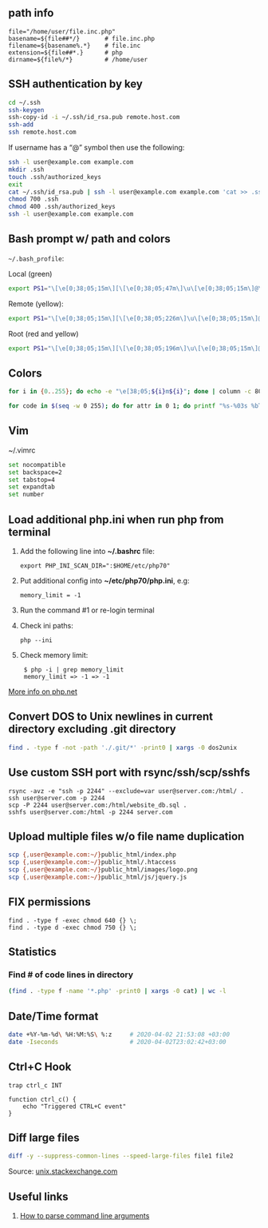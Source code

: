 ## path info

    file="/home/user/file.inc.php"
    basename=${file##*/}       # file.inc.php
    filename=${basename%.*}    # file.inc
    extension=${file##*.}      # php
    dirname=${file%/*}         # /home/user      

## SSH authentication by key
```bash
cd ~/.ssh
ssh-keygen
ssh-copy-id -i ~/.ssh/id_rsa.pub remote.host.com
ssh-add
ssh remote.host.com
``` 
If username has a “@” symbol then use the following:
```bash
ssh -l user@example.com example.com
mkdir .ssh
touch .ssh/authorized_keys
exit
cat ~/.ssh/id_rsa.pub | ssh -l user@example.com example.com 'cat >> .ssh/authorized_keys'
chmod 700 .ssh
chmod 400 .ssh/authorized_keys
ssh -l user@example.com example.com
```

## Bash prompt w/ path and colors

`~/.bash_profile`:

Local (green)
```bash
export PS1="\[\e[0;38;05;15m\][\[\e[0;38;05;47m\]\u\[\e[0;38;05;15m\]@\[\e[0;38;05;208m\]\h:\[\e[0;38;05;111m\]\w\[\e[0;38;05;15m\]]\\$ \[\e[0m\]"
```
Remote (yellow):
```bash
export PS1="\[\e[0;38;05;15m\][\[\e[0;38;05;226m\]\u\[\e[0;38;05;15m\]@\[\e[0;38;05;226m\]\h:\[\e[0;38;05;180m\]\w\[\e[0;38;05;15m\]]\\$ \[\e[0m\]"
```
Root (red and yellow)
```bash
export PS1="\[\e[0;38;05;15m\][\[\e[0;38;05;196m\]\u\[\e[0;38;05;15m\]@\[\e[0;38;05;226m\]\h:\[\e[0;38;05;180m\]\w\[\e[0;38;05;15m\]]\\$ \[\e[0m\]"
```
    
## Colors
```bash
for i in {0..255}; do echo -e "\e[38;05;${i}m${i}"; done | column -c 80 -s '  '; echo -e "\e[m"
```
```bash
for code in $(seq -w 0 255); do for attr in 0 1; do printf "%s-%03s %bTest%b\n" "${attr}" "${code}" "\e[${attr};38;05;${code}m" "\e[m"; done; done | column -c $((COLUMNS*2))
```    

## Vim

~/.vimrc
```bash
set nocompatible
set backspace=2
set tabstop=4
set expandtab
set number
```
## Load additional php.ini when run php from terminal
1. Add the following line into **~/.bashrc** file:

    ```export PHP_INI_SCAN_DIR=":$HOME/etc/php70"```

2. Put additional config into **~/etc/php70/php.ini**, e.g:

    ```memory_limit = -1```
    
3. Run the command #1 or re-login terminal 
4. Check ini paths:
    
    ```php --ini```

5. Check memory limit:
    
        $ php -i | grep memory_limit
        memory_limit => -1 => -1

[More info on php.net](http://php.net/manual/en/configuration.file.php#configuration.file.scan)

## Convert DOS to Unix newlines in current directory excluding .git directory
```bash
find . -type f -not -path './.git/*' -print0 | xargs -0 dos2unix
``` 
## Use custom SSH port with rsync/ssh/scp/sshfs

    rsync -avz -e "ssh -p 2244" --exclude=var user@server.com:/html/ .
    ssh user@server.com -p 2244
    scp -P 2244 user@server.com:/html/website_db.sql .
    sshfs user@server.com:/html -p 2244 server.com

## Upload multiple files w/o file name duplication
```bash
scp {,user@example.com:~/}public_html/index.php
scp {,user@example.com:~/}public_html/.htaccess
scp {,user@example.com:~/}public_html/images/logo.png
scp {,user@example.com:~/}public_html/js/jquery.js 
```
## FIX permissions

    find . -type f -exec chmod 640 {} \;
    find . -type d -exec chmod 750 {} \;
    
## Statistics

### Find # of code lines in directory
```bash
(find . -type f -name '*.php' -print0 | xargs -0 cat) | wc -l
```

## Date/Time format
```bash
date +%Y-%m-%d\ %H:%M:%S\ %:z     # 2020-04-02 21:53:08 +03:00
date -Iseconds                    # 2020-04-02T23:02:42+03:00
``` 

## Ctrl+C Hook

    trap ctrl_c INT
    
    function ctrl_c() {
        echo "Triggered CTRL+C event"
    }

## Diff large files
```bash
diff -y --suppress-common-lines --speed-large-files file1 file2
```
Source: [unix.stackexchange.com](https://unix.stackexchange.com/questions/458834/side-by-side-diff-of-large-files#answer-458846)

## Useful links
1. [How to parse command line arguments](https://stackoverflow.com/questions/192249/how-do-i-parse-command-line-arguments-in-bash)
